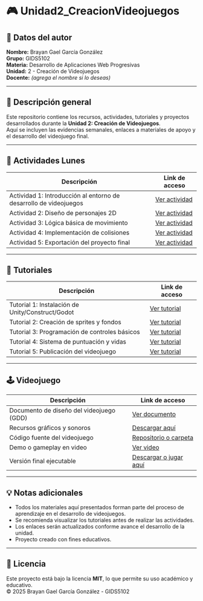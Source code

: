 # 🎮 Unidad2_CreacionVideojuegos

## 👤 Datos del autor
**Nombre:** Brayan Gael García González  
**Grupo:** GIDS5102  
**Materia:** Desarrollo de Aplicaciones Web Progresivas  
**Unidad:** 2 - Creación de Videojuegos  
**Docente:** *(agrega el nombre si lo deseas)*  

---

## 📘 Descripción general
Este repositorio contiene los recursos, actividades, tutoriales y proyectos desarrollados durante la **Unidad 2: Creación de Videojuegos**.  
Aquí se incluyen las evidencias semanales, enlaces a materiales de apoyo y el desarrollo del videojuego final.

---

## 📅 Actividades Lunes

| **Descripción** | **Link de acceso** |
|------------------|--------------------|
| Actividad 1: Introducción al entorno de desarrollo de videojuegos | [Ver actividad](#) |
| Actividad 2: Diseño de personajes 2D | [Ver actividad](#) |
| Actividad 3: Lógica básica de movimiento | [Ver actividad](#) |
| Actividad 4: Implementación de colisiones | [Ver actividad](#) |
| Actividad 5: Exportación del proyecto final | [Ver actividad](#) |

---

## 🎥 Tutoriales

| **Descripción** | **Link de acceso** |
|------------------|--------------------|
| Tutorial 1: Instalación de Unity/Construct/Godot | [Ver tutorial](#) |
| Tutorial 2: Creación de sprites y fondos | [Ver tutorial](#) |
| Tutorial 3: Programación de controles básicos | [Ver tutorial](#) |
| Tutorial 4: Sistema de puntuación y vidas | [Ver tutorial](#) |
| Tutorial 5: Publicación del videojuego | [Ver tutorial](#) |

---

## 🕹️ Videojuego

| **Descripción** | **Link de acceso** |
|------------------|--------------------|
| Documento de diseño del videojuego (GDD) | [Ver documento](#) |
| Recursos gráficos y sonoros | [Descargar aquí](#) |
| Código fuente del videojuego | [Repositorio o carpeta](#) |
| Demo o gameplay en video | [Ver video](#) |
| Versión final ejecutable | [Descargar o jugar aquí](#) |

---

## 💡 Notas adicionales
- Todos los materiales aquí presentados forman parte del proceso de aprendizaje en el desarrollo de videojuegos.  
- Se recomienda visualizar los tutoriales antes de realizar las actividades.  
- Los enlaces serán actualizados conforme avance el desarrollo de la unidad.  
- Proyecto creado con fines educativos.  

---

## 🧾 Licencia
Este proyecto está bajo la licencia **MIT**, lo que permite su uso académico y educativo.  
© 2025 Brayan Gael García González - GIDS5102

